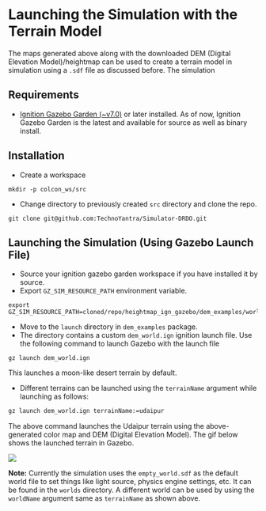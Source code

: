
Launching the Simulation with the Terrain Model
===============================================

  

The maps generated above along with the downloaded DEM (Digital Elevation Model)/heightmap can be used to create a terrain model in simulation using a `.sdf` file as discussed before. The simulation

Requirements
------------

*   [Ignition Gazebo Garden (~v7.0)](https://gazebosim.org/docs/garden/install_ubuntu_src) or later installed. As of now, Ignition Gazebo Garden is the latest and available for source as well as binary install.

Installation
------------

*   Create a workspace

```
mkdir -p colcon_ws/src
```

  

*   Change directory to previously created `src` directory and clone the repo.

```
git clone git@github.com:TechnoYantra/Simulator-DRDO.git
```

  

Launching the Simulation (Using Gazebo Launch File)
---------------------------------------------------

*   Source your ignition gazebo garden workspace if you have installed it by source.
*   Export `GZ_SIM_RESOURCE_PATH` environment variable.

```
export             GZ_SIM_RESOURCE_PATH=cloned/repo/heightmap_ign_gazebo/dem_examples/worlds:cloned/repo/heightmap_ign_gazebo/dem_examples/models
```

  

*   Move to the `launch` directory in `dem_examples` package.
*   The directory contains a custom `dem_world.ign` ignition launch file. Use the following command to launch Gazebo with the launch file

```
gz launch dem_world.ign
```

This launches a moon-like desert terrain by default.

*   Different terrains can be launched using the `terrainName` argument while launching as follows:

```bash
gz launch dem_world.ign terrainName:=udaipur
```

  

The above command launches the Udaipur terrain using the above-generated color map and DEM (Digital Elevation Model). The gif below shows the launched terrain in Gazebo.

  

![](https://t37413662.p.clickup-attachments.com/t37413662/6c188b3c-6652-41e9-9f95-6bc8440cfc50/188221093-67bdd403-e536-40da-85d6-b1e730c9aa65.gif)

  

**Note:** Currently the simulation uses the `empty_world.sdf` as the default world file to set things like light source, physics engine settings, etc. It can be found in the `worlds` directory. A different world can be used by using the `worldName` argument same as `terrainName` as shown above.
